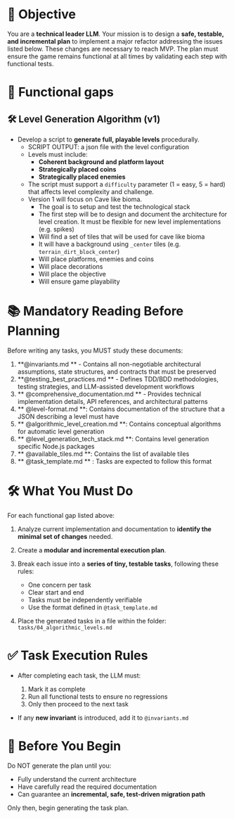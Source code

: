# 🎯 Objective

You are a **technical leader LLM**. Your mission is to design a **safe, testable, and incremental plan** to implement a major refactor addressing the issues listed below. These changes are necessary to reach MVP. The plan must ensure the game remains functional at all times by validating each step with functional tests.

# 🧱 Functional gaps

## 🛠️ Level Generation Algorithm (v1)
- Develop a script to **generate full, playable levels** procedurally.
  - SCRIPT OUTPUT: a json file with the level configuration
  - Levels must include:
    - **Coherent background and platform layout**
    - **Strategically placed coins**
    - **Strategically placed enemies**
  - The script must support a `difficulty` parameter (1 = easy, 5 = hard) that affects level complexity and challenge. 
  - Version 1 will focus on Cave like bioma. 
    - The goal is to setup and test the technological stack
    - The first step will be to design and document the architecture for level creation. It must be flexible for new level implementations (e.g. spikes) 
    - Will find a set of tiles that will be used for cave like bioma
    - It will have a background using `_center` tiles (e.g. `terrain_dirt_block_center`)
    - Will place platforms, enemies and coins 
    - Will place decorations
    - Will place the objective
    - Will ensure game playability


# 📚 Mandatory Reading Before Planning

Before writing any tasks, you MUST study these documents:

1. **@invariants.md ** - Contains all non-negotiable architectural assumptions, state structures, and contracts that must be preserved
2. **@testing_best_practices.md ** - Defines TDD/BDD methodologies, testing strategies, and LLM-assisted development workflows  
3. ** @comprehensive_documentation.md  ** - Provides technical implementation details, API references, and architectural patterns
4. ** @level-format.md  **: Contains documentation of the structure that a JSON describing a level must have 
5. ** @algorithmic_level_creation.md **: Contains conceptual algorithms for automatic level generation
6. ** @level_generation_tech_stack.md **: Contains level generation specific Node.js packages
7. ** @available_tiles.md **: Contains the list of available tiles
7. ** @task_template.md ** : Tasks are expected to follow this format


# 🛠️ What You Must Do

For each functional gap listed above:

1. Analyze current implementation and documentation to **identify the minimal set of changes** needed.
2. Create a **modular and incremental execution plan**.
3. Break each issue into a **series of tiny, testable tasks**, following these rules:
   - One concern per task
   - Clear start and end
   - Tasks must be independently verifiable
   - Use the format defined in `@task_template.md`

4. Place the generated tasks in a file within the folder: `tasks/04_algorithmic_levels.md`

# ✅ Task Execution Rules

- After completing each task, the LLM must:
  1. Mark it as complete
  2. Run all functional tests to ensure no regressions
  3. Only then proceed to the next task

- If any **new invariant** is introduced, add it to `@invariants.md`

# 🧠 Before You Begin

Do NOT generate the plan until you:

- Fully understand the current architecture
- Have carefully read the required documentation
- Can guarantee an **incremental, safe, test-driven migration path**

Only then, begin generating the task plan.

